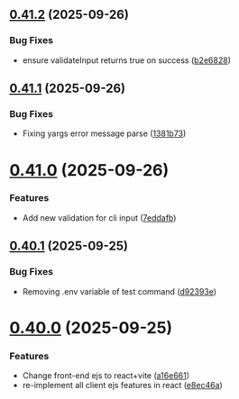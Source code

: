 ## [0.41.2](https://github.com/lucasfernandodev/dragoid/compare/v0.41.1...v0.41.2) (2025-09-26)


### Bug Fixes

* ensure validateInput returns true on success ([b2e6828](https://github.com/lucasfernandodev/dragoid/commit/b2e6828db0ba9d96f6de2a2fe69e0a8ba510e941))



## [0.41.1](https://github.com/lucasfernandodev/dragoid/compare/v0.41.0...v0.41.1) (2025-09-26)


### Bug Fixes

* Fixing yargs error message parse ([1381b73](https://github.com/lucasfernandodev/dragoid/commit/1381b73e1c90b927368f78f93e4ab919b9cca4ec))



# [0.41.0](https://github.com/lucasfernandodev/dragoid/compare/v0.40.1...v0.41.0) (2025-09-26)


### Features

* Add new validation for cli input ([7eddafb](https://github.com/lucasfernandodev/dragoid/commit/7eddafb6700641a88aad0df6ca1d048b7ab92554))



## [0.40.1](https://github.com/lucasfernandodev/dragoid/compare/v0.40.0...v0.40.1) (2025-09-25)


### Bug Fixes

* Removing .env variable of test command ([d92393e](https://github.com/lucasfernandodev/dragoid/commit/d92393e64a4e970493efe549390f5c8be997ce72))



# [0.40.0](https://github.com/lucasfernandodev/dragoid/compare/v0.39.0...v0.40.0) (2025-09-25)


### Features

* Change front-end ejs to react+vite ([a16e661](https://github.com/lucasfernandodev/dragoid/commit/a16e661236c0e231b522325e0ae6f44447f54150))
* re-implement all client ejs features in react ([e8ec46a](https://github.com/lucasfernandodev/dragoid/commit/e8ec46aa55e83a3c8cb3e2121eedfc57abc4dea8))



